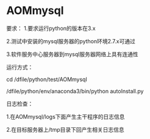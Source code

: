 # AOMmysql

要求：
1.要求运行python的版本在3.x

2.测试中安装的mysql服务器的python环境2.7.x可通过

3.软件服务中心服务器到mysql服务器网络上具有连通性


运行方式：

cd /dfile/python/test/AOMmysql 

/dfile/python/env/anaconda3/bin/python autoInstall.py


日志检查：

1.在AOMmysql/logs下面产生主干程序的日志信息

2.在目标服务器上/tmp目录下回产生相关日志信息
